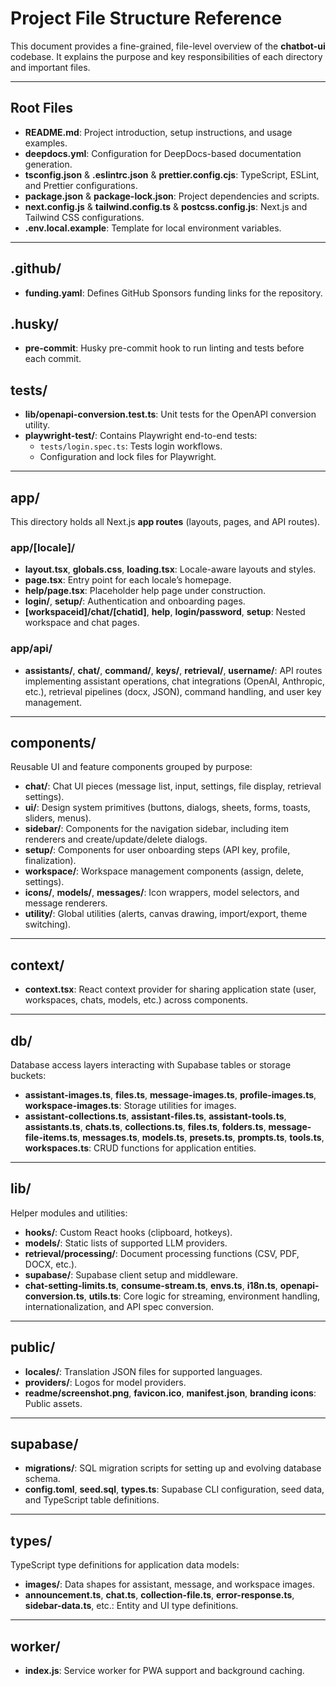 # Project File Structure Reference

This document provides a fine-grained, file-level overview of the **chatbot-ui** codebase. It explains the purpose and key responsibilities of each directory and important files.

---

## Root Files

- **README.md**: Project introduction, setup instructions, and usage examples.
- **deepdocs.yml**: Configuration for DeepDocs-based documentation generation.
- **tsconfig.json** & **.eslintrc.json** & **prettier.config.cjs**: TypeScript, ESLint, and Prettier configurations.
- **package.json** & **package-lock.json**: Project dependencies and scripts.
- **next.config.js** & **tailwind.config.ts** & **postcss.config.js**: Next.js and Tailwind CSS configurations.
- **.env.local.example**: Template for local environment variables.

---

## .github/

- **funding.yaml**: Defines GitHub Sponsors funding links for the repository.

## .husky/

- **pre-commit**: Husky pre-commit hook to run linting and tests before each commit.

## __tests__/

- **lib/openapi-conversion.test.ts**: Unit tests for the OpenAPI conversion utility.
- **playwright-test/**: Contains Playwright end-to-end tests: 
  - `tests/login.spec.ts`: Tests login workflows.
  - Configuration and lock files for Playwright.

---

## app/

This directory holds all Next.js **app routes** (layouts, pages, and API routes).

### app/[locale]/
  - **layout.tsx**, **globals.css**, **loading.tsx**: Locale-aware layouts and styles.
  - **page.tsx**: Entry point for each locale’s homepage.
  - **help/page.tsx**: Placeholder help page under construction.
  - **login/**, **setup/**: Authentication and onboarding pages.
  - **[workspaceid]/chat/[chatid]**, **help**, **login/password**, **setup**: Nested workspace and chat pages.

### app/api/
  - **assistants/**, **chat/**, **command/**, **keys/**, **retrieval/**, **username/**: API routes implementing assistant operations, chat integrations (OpenAI, Anthropic, etc.), retrieval pipelines (docx, JSON), command handling, and user key management.

---

## components/

Reusable UI and feature components grouped by purpose:

- **chat/**: Chat UI pieces (message list, input, settings, file display, retrieval settings).
- **ui/**: Design system primitives (buttons, dialogs, sheets, forms, toasts, sliders, menus).
- **sidebar/**: Components for the navigation sidebar, including item renderers and create/update/delete dialogs.
- **setup/**: Components for user onboarding steps (API key, profile, finalization).
- **workspace/**: Workspace management components (assign, delete, settings).
- **icons/**, **models/**, **messages/**: Icon wrappers, model selectors, and message renderers.
- **utility/**: Global utilities (alerts, canvas drawing, import/export, theme switching).

---

## context/

- **context.tsx**: React context provider for sharing application state (user, workspaces, chats, models, etc.) across components.

---

## db/

Database access layers interacting with Supabase tables or storage buckets:

- **assistant-images.ts**, **files.ts**, **message-images.ts**, **profile-images.ts**, **workspace-images.ts**: Storage utilities for images.
- **assistant-collections.ts**, **assistant-files.ts**, **assistant-tools.ts**, **assistants.ts**, **chats.ts**, **collections.ts**, **files.ts**, **folders.ts**, **message-file-items.ts**, **messages.ts**, **models.ts**, **presets.ts**, **prompts.ts**, **tools.ts**, **workspaces.ts**: CRUD functions for application entities.

---

## lib/

Helper modules and utilities:

- **hooks/**: Custom React hooks (clipboard, hotkeys).
- **models/**: Static lists of supported LLM providers.
- **retrieval/processing/**: Document processing functions (CSV, PDF, DOCX, etc.).
- **supabase/**: Supabase client setup and middleware.
- **chat-setting-limits.ts**, **consume-stream.ts**, **envs.ts**, **i18n.ts**, **openapi-conversion.ts**, **utils.ts**: Core logic for streaming, environment handling, internationalization, and API spec conversion.

---

## public/

- **locales/**: Translation JSON files for supported languages.
- **providers/**: Logos for model providers.
- **readme/screenshot.png**, **favicon.ico**, **manifest.json**, **branding icons**: Public assets.

---

## supabase/

- **migrations/**: SQL migration scripts for setting up and evolving database schema.
- **config.toml**, **seed.sql**, **types.ts**: Supabase CLI configuration, seed data, and TypeScript table definitions.

---

## types/

TypeScript type definitions for application data models:

- **images/**: Data shapes for assistant, message, and workspace images.
- **announcement.ts**, **chat.ts**, **collection-file.ts**, **error-response.ts**, **sidebar-data.ts**, etc.: Entity and UI type definitions.

---

## worker/

- **index.js**: Service worker for PWA support and background caching.
